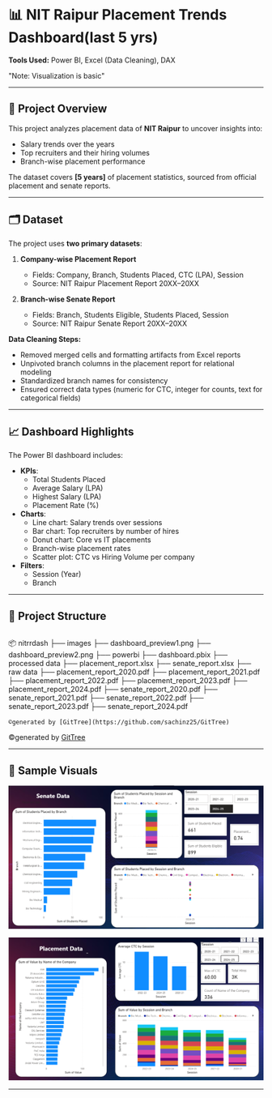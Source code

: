 # 📊 NIT Raipur Placement Trends Dashboard(last 5 yrs)
  
**Tools Used:** Power BI, Excel (Data Cleaning), DAX

"Note: Visualization is basic"

---

## 📌 Project Overview
This project analyzes placement data of **NIT Raipur** to uncover insights into:
- Salary trends over the years
- Top recruiters and their hiring volumes
- Branch-wise placement performance

The dataset covers **[5 years]** of placement statistics, sourced from official placement and senate reports.

---

## 🗂 Dataset
The project uses **two primary datasets**:

1. **Company-wise Placement Report**
   - Fields: Company, Branch, Students Placed, CTC (LPA), Session
   - Source: NIT Raipur Placement Report 20XX–20XX

2. **Branch-wise Senate Report**
   - Fields: Branch, Students Eligible, Students Placed, Session
   - Source: NIT Raipur Senate Report 20XX–20XX

**Data Cleaning Steps:**
- Removed merged cells and formatting artifacts from Excel reports
- Unpivoted branch columns in the placement report for relational modeling
- Standardized branch names for consistency
- Ensured correct data types (numeric for CTC, integer for counts, text for categorical fields)

---

## 📈 Dashboard Highlights
The Power BI dashboard includes:
- **KPIs**:
  - Total Students Placed
  - Average Salary (LPA)
  - Highest Salary (LPA)
  - Placement Rate (%)
- **Charts**:
  - Line chart: Salary trends over sessions
  - Bar chart: Top recruiters by number of hires
  - Donut chart: Core vs IT placements
  - Branch-wise placement rates
  - Scatter plot: CTC vs Hiring Volume per company
- **Filters**:
  - Session (Year)
  - Branch

---
## 📁 Project Structure

```
```
📦 nitrrdash
├── images
  ├── dashboard_preview1.png
  ├── dashboard_preview2.png
├── powerbi
  ├── dashboard.pbix
├── processed data
  ├── placement_report.xlsx
  ├── senate_report.xlsx
├── raw data
  ├── placement_report_2020.pdf
  ├── placement_report_2021.pdf
  ├── placement_report_2022.pdf
  ├── placement_report_2023.pdf
  ├── placement_report_2024.pdf
  ├── senate_report_2020.pdf
  ├── senate_report_2021.pdf
  ├── senate_report_2022.pdf
  ├── senate_report_2023.pdf
  ├── senate_report_2024.pdf
```
©generated by [GitTree](https://github.com/sachinz25/GitTree)
```
©generated by [GitTree](https://github.com/sachinz25/GitTree)

---

## 🧪 Sample Visuals

![Dashboard Preview](images/dashboard_preview1.png)

![Dashboard Preview](images/dashboard_preview2.png)

---
